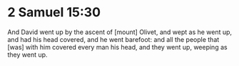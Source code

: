 # 2 Samuel 15:30

And David went up by the ascent of [mount] Olivet, and wept as he went up, and had his head covered, and he went barefoot: and all the people that [was] with him covered every man his head, and they went up, weeping as they went up.